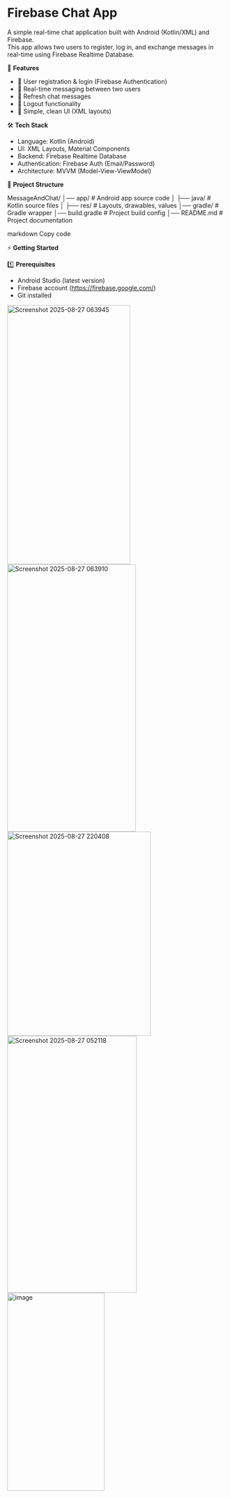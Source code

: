 # Firebase Chat App

A simple real-time chat application built with Android (Kotlin/XML) and Firebase.  
This app allows two users to register, log in, and exchange messages in real-time using Firebase Realtime Database.

🚀 **Features**

- 🔐 User registration & login (Firebase Authentication)  
- 💬 Real-time messaging between two users  
- 🔄 Refresh chat messages  
- 🚪 Logout functionality  
- 🎨 Simple, clean UI (XML layouts)  

🛠️ **Tech Stack**

- Language: Kotlin (Android)  
- UI: XML Layouts, Material Components  
- Backend: Firebase Realtime Database  
- Authentication: Firebase Auth (Email/Password)  
- Architecture: MVVM (Model-View-ViewModel)  

📂 **Project Structure**

MessageAndChat/
│── app/ # Android app source code
│ ├── java/ # Kotlin source files
│ ├── res/ # Layouts, drawables, values
│── gradle/ # Gradle wrapper
│── build.gradle # Project build config
│── README.md # Project documentation

markdown
Copy code

⚡ **Getting Started**

1️⃣ **Prerequisites**

- Android Studio (latest version)  
- Firebase account (https://firebase.google.com/)  
- Git installed  


<img width="282" height="594" alt="Screenshot 2025-08-27 063945" src="https://github.com/user-attachments/assets/7a6bc950-5278-444f-bbd0-ffa78906ee3b" />
<img width="295" height="613" alt="Screenshot 2025-08-27 063910" src="https://github.com/user-attachments/assets/8231d603-1aa8-42f8-93ef-82fd140aef19" />
<img width="329" height="468" alt="Screenshot 2025-08-27 220408" src="https://github.com/user-attachments/assets/42e86f1b-ce08-453c-b452-eb1bf39e7fb6" />
<img width="297" height="589" alt="Screenshot 2025-08-27 052118" src="https://github.com/user-attachments/assets/08e44f05-8b9a-47c0-85aa-9d383a0dfd03" />
<img width="223" height="454" alt="image" src="https://github.com/user-attachments/assets/101617bd-59a7-4439-93f1-5dc054095643" />







